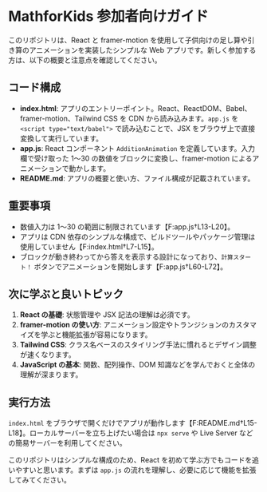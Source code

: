 # MathforKids 参加者向けガイド

このリポジトリは、React と framer-motion を使用して子供向けの足し算や引き算のアニメーションを実装したシンプルな Web アプリです。新しく参加する方は、以下の概要と注意点を確認してください。

## コード構成

- **index.html**: アプリのエントリーポイント。React、ReactDOM、Babel、framer-motion、Tailwind CSS を CDN から読み込みます。`app.js` を `<script type="text/babel">` で読み込むことで、JSX をブラウザ上で直接変換して実行しています。
- **app.js**: React コンポーネント `AdditionAnimation` を定義しています。入力欄で受け取った 1〜30 の数値をブロックに変換し、framer-motion によるアニメーションで動かします。
- **README.md**: アプリの概要と使い方、ファイル構成が記載されています。

## 重要事項

- 数値入力は 1〜30 の範囲に制限されています【F:app.js†L13-L20】。
- アプリは CDN 依存のシンプルな構成で、ビルドツールやパッケージ管理は使用していません【F:index.html†L7-L15】。
- ブロックが動き終わってから答えを表示する設計になっており、`計算スタート！` ボタンでアニメーションを開始します【F:app.js†L60-L72】。

## 次に学ぶと良いトピック

1. **React の基礎**: 状態管理や JSX 記法の理解は必須です。
2. **framer-motion の使い方**: アニメーション設定やトランジションのカスタマイズを学ぶと機能拡張が容易になります。
3. **Tailwind CSS**: クラス名ベースのスタイリング手法に慣れるとデザイン調整が速くなります。
4. **JavaScript の基本**: 関数、配列操作、DOM 知識などを学んでおくと全体の理解が深まります。

## 実行方法

`index.html` をブラウザで開くだけでアプリが動作します【F:README.md†L15-L18】。ローカルサーバーを立ち上げたい場合は `npx serve` や Live Server などの簡易サーバーを利用してください。

このリポジトリはシンプルな構成のため、React を初めて学ぶ方でもコードを追いやすいと思います。まずは `app.js` の流れを理解し、必要に応じて機能を拡張してみてください。

